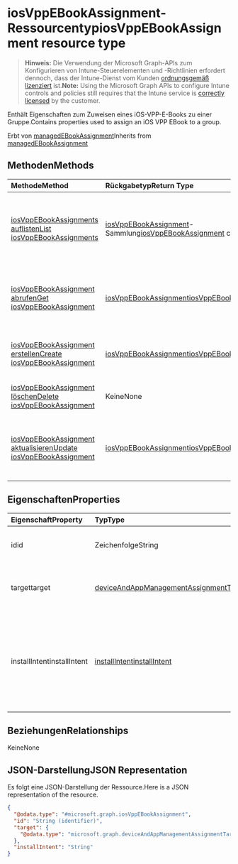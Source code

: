 # <a name="iosvppebookassignment-resource-type"></a><span data-ttu-id="687e2-101">iosVppEBookAssignment-Ressourcentyp</span><span class="sxs-lookup"><span data-stu-id="687e2-101">iosVppEBookAssignment resource type</span></span>

> <span data-ttu-id="687e2-102">**Hinweis:** Die Verwendung der Microsoft Graph-APIs zum Konfigurieren von Intune-Steuerelementen und -Richtlinien erfordert dennoch, dass der Intune-Dienst vom Kunden [ordnungsgemäß lizenziert](https://go.microsoft.com/fwlink/?linkid=839381) ist.</span><span class="sxs-lookup"><span data-stu-id="687e2-102">**Note:** Using the Microsoft Graph APIs to configure Intune controls and policies still requires that the Intune service is [correctly licensed](https://go.microsoft.com/fwlink/?linkid=839381) by the customer.</span></span>

<span data-ttu-id="687e2-103">Enthält Eigenschaften zum Zuweisen eines iOS-VPP-E-Books zu einer Gruppe.</span><span class="sxs-lookup"><span data-stu-id="687e2-103">Contains properties used to assign an iOS VPP EBook to a group.</span></span>

<span data-ttu-id="687e2-104">Erbt von [managedEBookAssignment](../resources/intune_books_managedebookassignment.md)</span><span class="sxs-lookup"><span data-stu-id="687e2-104">Inherits from [managedEBookAssignment](../resources/intune_books_managedebookassignment.md)</span></span>

## <a name="methods"></a><span data-ttu-id="687e2-105">Methoden</span><span class="sxs-lookup"><span data-stu-id="687e2-105">Methods</span></span>
|<span data-ttu-id="687e2-106">Methode</span><span class="sxs-lookup"><span data-stu-id="687e2-106">Method</span></span>|<span data-ttu-id="687e2-107">Rückgabetyp</span><span class="sxs-lookup"><span data-stu-id="687e2-107">Return Type</span></span>|<span data-ttu-id="687e2-108">Beschreibung</span><span class="sxs-lookup"><span data-stu-id="687e2-108">Description</span></span>|
|:---|:---|:---|
|[<span data-ttu-id="687e2-109">iosVppEBookAssignments auflisten</span><span class="sxs-lookup"><span data-stu-id="687e2-109">List iosVppEBookAssignments</span></span>](../api/intune_books_iosvppebookassignment_list.md)|<span data-ttu-id="687e2-110">[iosVppEBookAssignment](../resources/intune_books_iosvppebookassignment.md)-Sammlung</span><span class="sxs-lookup"><span data-stu-id="687e2-110">[iosVppEBookAssignment](../resources/intune_books_iosvppebookassignment.md) collection</span></span>|<span data-ttu-id="687e2-111">Auflisten von Eigenschaften und Beziehungen der [iosVppEBookAssignment](../resources/intune_books_iosvppebookassignment.md)-Objekte.</span><span class="sxs-lookup"><span data-stu-id="687e2-111">List properties and relationships of the [iosVppEBookAssignment](../resources/intune_books_iosvppebookassignment.md) objects.</span></span>|
|[<span data-ttu-id="687e2-112">iosVppEBookAssignment abrufen</span><span class="sxs-lookup"><span data-stu-id="687e2-112">Get iosVppEBookAssignment</span></span>](../api/intune_books_iosvppebookassignment_get.md)|[<span data-ttu-id="687e2-113">iosVppEBookAssignment</span><span class="sxs-lookup"><span data-stu-id="687e2-113">iosVppEBookAssignment</span></span>](../resources/intune_books_iosvppebookassignment.md)|<span data-ttu-id="687e2-114">Lesen von Eigenschaften und Beziehungen des [iosVppEBookAssignment](../resources/intune_books_iosvppebookassignment.md)-Objekts.</span><span class="sxs-lookup"><span data-stu-id="687e2-114">Read properties and relationships of the [iosVppEBookAssignment](../resources/intune_books_iosvppebookassignment.md) object.</span></span>|
|[<span data-ttu-id="687e2-115">iosVppEBookAssignment erstellen</span><span class="sxs-lookup"><span data-stu-id="687e2-115">Create iosVppEBookAssignment</span></span>](../api/intune_books_iosvppebookassignment_create.md)|[<span data-ttu-id="687e2-116">iosVppEBookAssignment</span><span class="sxs-lookup"><span data-stu-id="687e2-116">iosVppEBookAssignment</span></span>](../resources/intune_books_iosvppebookassignment.md)|<span data-ttu-id="687e2-117">Erstellen eines neuen [iosVppEBookAssignment](../resources/intune_books_iosvppebookassignment.md)-Objekts.</span><span class="sxs-lookup"><span data-stu-id="687e2-117">Create a new [iosVppEBookAssignment](../resources/intune_books_iosvppebookassignment.md) object.</span></span>|
|[<span data-ttu-id="687e2-118">iosVppEBookAssignment löschen</span><span class="sxs-lookup"><span data-stu-id="687e2-118">Delete iosVppEBookAssignment</span></span>](../api/intune_books_iosvppebookassignment_delete.md)|<span data-ttu-id="687e2-119">Keine</span><span class="sxs-lookup"><span data-stu-id="687e2-119">None</span></span>|<span data-ttu-id="687e2-120">Löscht ein [iosVppEBookAssignment](../resources/intune_books_iosvppebookassignment.md)-Objekt.</span><span class="sxs-lookup"><span data-stu-id="687e2-120">Deletes a [iosVppEBookAssignment](../resources/intune_books_iosvppebookassignment.md).</span></span>|
|[<span data-ttu-id="687e2-121">iosVppEBookAssignment aktualisieren</span><span class="sxs-lookup"><span data-stu-id="687e2-121">Update iosVppEBookAssignment</span></span>](../api/intune_books_iosvppebookassignment_update.md)|[<span data-ttu-id="687e2-122">iosVppEBookAssignment</span><span class="sxs-lookup"><span data-stu-id="687e2-122">iosVppEBookAssignment</span></span>](../resources/intune_books_iosvppebookassignment.md)|<span data-ttu-id="687e2-123">Aktualisieren der Eigenschaften eines [iosVppEBookAssignment](../resources/intune_books_iosvppebookassignment.md)-Objekts.</span><span class="sxs-lookup"><span data-stu-id="687e2-123">Update the properties of a [iosVppEBookAssignment](../resources/intune_books_iosvppebookassignment.md) object.</span></span>|

## <a name="properties"></a><span data-ttu-id="687e2-124">Eigenschaften</span><span class="sxs-lookup"><span data-stu-id="687e2-124">Properties</span></span>
|<span data-ttu-id="687e2-125">Eigenschaft</span><span class="sxs-lookup"><span data-stu-id="687e2-125">Property</span></span>|<span data-ttu-id="687e2-126">Typ</span><span class="sxs-lookup"><span data-stu-id="687e2-126">Type</span></span>|<span data-ttu-id="687e2-127">Beschreibung</span><span class="sxs-lookup"><span data-stu-id="687e2-127">Description</span></span>|
|:---|:---|:---|
|<span data-ttu-id="687e2-128">id</span><span class="sxs-lookup"><span data-stu-id="687e2-128">id</span></span>|<span data-ttu-id="687e2-129">Zeichenfolge</span><span class="sxs-lookup"><span data-stu-id="687e2-129">String</span></span>|<span data-ttu-id="687e2-130">Schlüssel der Entität.</span><span class="sxs-lookup"><span data-stu-id="687e2-130">Key of the entity.</span></span> <span data-ttu-id="687e2-131">Geerbt von [managedEBookAssignment](../resources/intune_books_managedebookassignment.md).</span><span class="sxs-lookup"><span data-stu-id="687e2-131">Inherited from [managedEBookAssignment](../resources/intune_books_managedebookassignment.md)</span></span>|
|<span data-ttu-id="687e2-132">target</span><span class="sxs-lookup"><span data-stu-id="687e2-132">target</span></span>|[<span data-ttu-id="687e2-133">deviceAndAppManagementAssignmentTarget</span><span class="sxs-lookup"><span data-stu-id="687e2-133">deviceAndAppManagementAssignmentTarget</span></span>](../resources/intune_shared_deviceandappmanagementassignmenttarget.md)|<span data-ttu-id="687e2-134">Zuweisungsziel für das E-Book.</span><span class="sxs-lookup"><span data-stu-id="687e2-134">The assignment target for eBook.</span></span> <span data-ttu-id="687e2-135">Geerbt von [managedEBookAssignment](../resources/intune_books_managedebookassignment.md).</span><span class="sxs-lookup"><span data-stu-id="687e2-135">Inherited from [managedEBookAssignment](../resources/intune_books_managedebookassignment.md)</span></span>|
|<span data-ttu-id="687e2-136">installIntent</span><span class="sxs-lookup"><span data-stu-id="687e2-136">installIntent</span></span>|[<span data-ttu-id="687e2-137">installIntent</span><span class="sxs-lookup"><span data-stu-id="687e2-137">installIntent</span></span>](../resources/intune_shared_installintent.md)|<span data-ttu-id="687e2-p103">Die Installationsabsicht für eBook. Geerbt von [managedEBookAssignment](../resources/intune_books_managedebookassignment.md). Mögliche Werte sind: `available`, `required`, `uninstall`, `availableWithoutEnrollment`.</span><span class="sxs-lookup"><span data-stu-id="687e2-p103">The install intent for eBook. Inherited from [managedEBookAssignment](../resources/intune_books_managedebookassignment.md). The possible values are: `available`, `required`, `uninstall`, `availableWithoutEnrollment`.</span></span>|

## <a name="relationships"></a><span data-ttu-id="687e2-141">Beziehungen</span><span class="sxs-lookup"><span data-stu-id="687e2-141">Relationships</span></span>
<span data-ttu-id="687e2-142">Keine</span><span class="sxs-lookup"><span data-stu-id="687e2-142">None</span></span>
## <a name="json-representation"></a><span data-ttu-id="687e2-143">JSON-Darstellung</span><span class="sxs-lookup"><span data-stu-id="687e2-143">JSON Representation</span></span>
<span data-ttu-id="687e2-144">Es folgt eine JSON-Darstellung der Ressource.</span><span class="sxs-lookup"><span data-stu-id="687e2-144">Here is a JSON representation of the resource.</span></span>
<!--{
  "blockType": "resource",
  "baseType": "microsoft.graph.managedEBookAssignment",
  "keyProperty": "id",
  "@odata.type": "microsoft.graph.iosVppEBookAssignment"
}-->
``` json
{
  "@odata.type": "#microsoft.graph.iosVppEBookAssignment",
  "id": "String (identifier)",
  "target": {
    "@odata.type": "microsoft.graph.deviceAndAppManagementAssignmentTarget"
  },
  "installIntent": "String"
}
```








